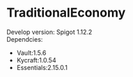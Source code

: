# TraditionalEconomy

Develop version: Spigot 1.12.2  
Dependcies: 
- Vault:1.5.6
- Kycraft:1.0.54
- Essentials:2.15.0.1
